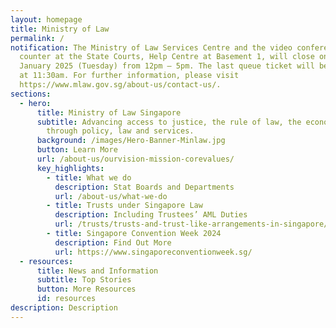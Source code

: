 ```yaml
---
layout: homepage
title: Ministry of Law
permalink: /
notification: The Ministry of Law Services Centre and the video conferencing
  counter at the State Courts, Help Centre at Basement 1, will close on 28
  January 2025 (Tuesday) from 12pm – 5pm. The last queue ticket will be issued
  at 11:30am. For further information, please visit
  https://www.mlaw.gov.sg/about-us/contact-us/.
sections:
  - hero:
      title: Ministry of Law Singapore
      subtitle: Advancing access to justice, the rule of law, the economy and society
        through policy, law and services.
      background: /images/Hero-Banner-Minlaw.jpg
      button: Learn More
      url: /about-us/ourvision-mission-corevalues/
      key_highlights:
        - title: What we do
          description: Stat Boards and Departments
          url: /about-us/what-we-do
        - title: Trusts under Singapore Law
          description: Including Trustees’ AML Duties
          url: /trusts/trusts-and-trust-like-arrangements-in-singapore/
        - title: Singapore Convention Week 2024
          description: Find Out More
          url: https://www.singaporeconventionweek.sg/
  - resources:
      title: News and Information
      subtitle: Top Stories
      button: More Resources
      id: resources
description: Description
---
```

